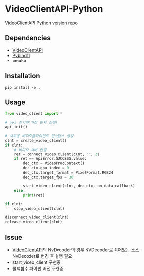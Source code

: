 # VideoClientAPI-Python

VideoClientAPI Python version repo

## Dependencies

* [VideoClientAPI](git@github.com:PXScope/VideoClientAPI.git)
* [Pybind11](https://github.com/pybind/pybind11.git)
* cmake

## Installation
```shell
pip install -e .
```

## Usage
```python
from video_client import *

# api 초기화(가장 먼저 실행)
api_init()

# 새로운 비디오클라이언트 인스턴스 생성
clnt = create_video_client()
if clnt:
    # 비디오 서버 연결
    ret = connect_video_client(clnt, "", 3)
    if ret == ApiError.SUCCESS.value:
        dec_ctx = VideoProcContext()
        dec_ctx.gpu_index = 0
        dec_ctx.target_format = PixelFormat.RGB24
        dec_ctx.target_fps = 30

        start_video_client(clnt, dec_ctx, on_data_callback)
    else:
        print(ret)

if clnt:
    stop_video_client(clnt)

disconnect_video_client(clnt)
release_video_client(clnt)
```
## Issue
* [VideoClientAPI](VideoClientAPI)의 NvDecoder의 경우 NVDecoder로 되어있는 소스 NvDecoder로 변경 후 실행 필요
* start_video_client 구현중
* 콜백함수 파이썬 버전 구현중